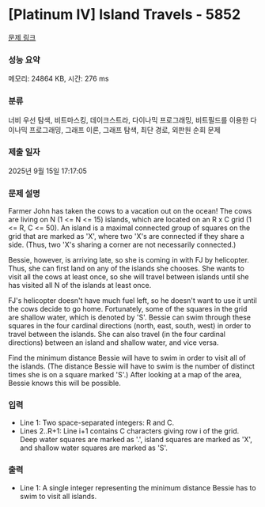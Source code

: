 # [Platinum IV] Island Travels - 5852 

[문제 링크](https://www.acmicpc.net/problem/5852) 

### 성능 요약

메모리: 24864 KB, 시간: 276 ms

### 분류

너비 우선 탐색, 비트마스킹, 데이크스트라, 다이나믹 프로그래밍, 비트필드를 이용한 다이나믹 프로그래밍, 그래프 이론, 그래프 탐색, 최단 경로, 외판원 순회 문제

### 제출 일자

2025년 9월 15일 17:17:05

### 문제 설명

<p>Farmer John has taken the cows to a vacation out on the ocean! The cows are living on N (1 <= N <= 15) islands, which are located on an R x C grid (1 <= R, C <= 50). An island is a maximal connected group of squares on the grid that are marked as 'X', where two 'X's are connected if they share a side. (Thus, two 'X's sharing a corner are not necessarily connected.)</p><p>Bessie, however, is arriving late, so she is coming in with FJ by helicopter. Thus, she can first land on any of the islands she chooses. She wants to visit all the cows at least once, so she will travel between islands until she has visited all N of the islands at least once.</p><p>FJ's helicopter doesn't have much fuel left, so he doesn't want to use it until the cows decide to go home. Fortunately, some of the squares in the grid are shallow water, which is denoted by 'S'. Bessie can swim through these squares in the four cardinal directions (north, east, south, west) in order to travel between the islands. She can also travel (in the four cardinal directions) between an island and shallow water, and vice versa.</p><p>Find the minimum distance Bessie will have to swim in order to visit all of the islands. (The distance Bessie will have to swim is the number of distinct times she is on a square marked 'S'.) After looking at a map of the area, Bessie knows this will be possible.</p>

### 입력 

 <ul><li>Line 1: Two space-separated integers: R and C.</li><li>Lines 2..R+1: Line i+1 contains C characters giving row i of the grid. Deep water squares are marked as '.', island squares are marked as 'X', and shallow water squares are marked as 'S'.</li></ul>

### 출력 

 <ul><li>Line 1: A single integer representing the minimum distance Bessie has to swim to visit all islands.</li></ul>

